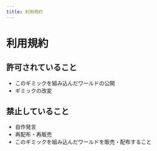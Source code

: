 ```yaml
---
title: 利用規約
---
```


# 利用規約

## 許可されていること
- このギミックを組み込んだワールドの公開
- ギミックの改変

## 禁止していること
- 自作発言
- 再配布・再販売
- このギミックを組み込んだワールドを販売・配布すること